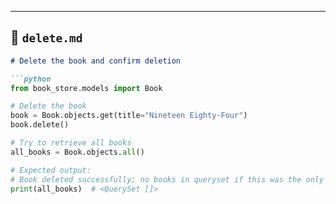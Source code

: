 
---

## 📁 `delete.md`

```markdown
# Delete the book and confirm deletion

```python
from book_store.models import Book

# Delete the book
book = Book.objects.get(title="Nineteen Eighty-Four")
book.delete()

# Try to retrieve all books
all_books = Book.objects.all()

# Expected output:
# Book deleted successfully; no books in queryset if this was the only one
print(all_books)  # <QuerySet []>
